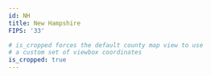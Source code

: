 ```yaml
---
id: NH
title: New Hampshire
FIPS: '33'

# is_cropped forces the default county map view to use
# a custom set of viewbox coordinates
is_cropped: true
---
```

